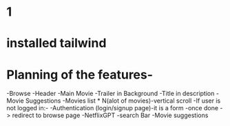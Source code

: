 # 1
# installed tailwind 

# Planning of the features-

-Browse 
  -Header
  -Main Movie
     -Trailer in Background
     -Title in description
     -Movie Suggestions 
       -Movies list * N(alot of movies)-vertical scroll
-If user is not logged in:-
     -Authentication (login/signup page)-it is a form 
     -once done -> redirect to browse page 
-NetflixGPT
      -search Bar
      -Movie suggestions

